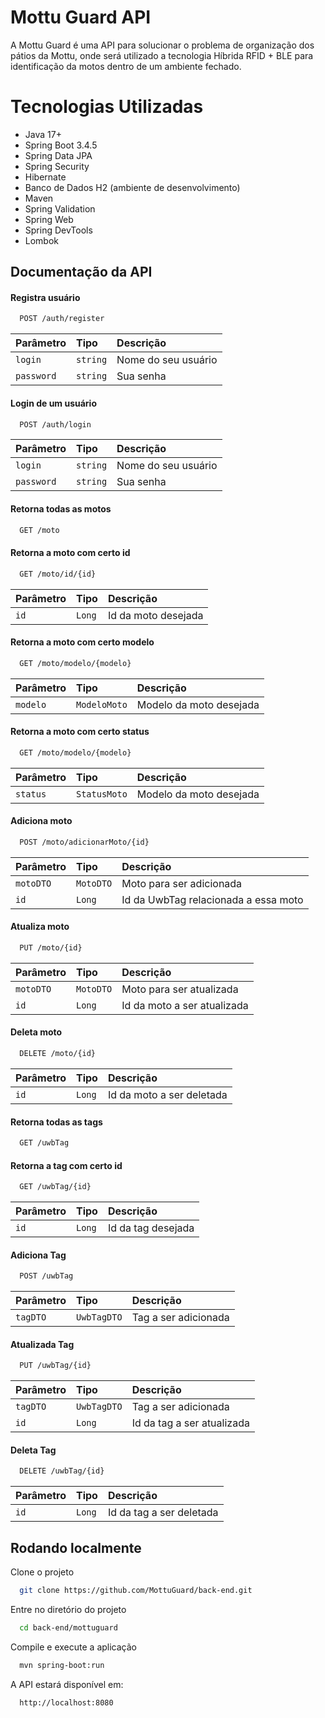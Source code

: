 
# Mottu Guard API

A Mottu Guard é uma API para solucionar o problema de organização dos pátios da Mottu, onde será utilizado a tecnologia Híbrida RFID + BLE para identificação da motos dentro de um ambiente fechado.

# Tecnologias Utilizadas

- Java 17+
- Spring Boot 3.4.5
- Spring Data JPA
- Spring Security
- Hibernate
- Banco de Dados H2 (ambiente de desenvolvimento)
- Maven
- Spring Validation
- Spring Web
- Spring DevTools
- Lombok


## Documentação da API

#### Registra usuário

```bash
  POST /auth/register
```

| Parâmetro   | Tipo       | Descrição                           |
| :---------- | :--------- | :---------------------------------- |
| `login` | `string` | Nome do seu usuário |
| `password` | `string` | Sua senha |


#### Login de  um usuário

```bash
  POST /auth/login
```

| Parâmetro   | Tipo       | Descrição                                   |
| :---------- | :--------- | :------------------------------------------ |
| `login` | `string` | Nome do seu usuário |
| `password` | `string` | Sua senha |

#### Retorna todas as motos

```bash
  GET /moto
```

#### Retorna a moto com certo id

```bash
  GET /moto/id/{id}
```

| Parâmetro   | Tipo       | Descrição                                   |
| :---------- | :--------- | :------------------------------------------ |
| `id` | `Long` | Id da moto desejada |

#### Retorna a moto com certo modelo

```bash
  GET /moto/modelo/{modelo}
```

| Parâmetro   | Tipo       | Descrição                                   |
| :---------- | :--------- | :------------------------------------------ |
| `modelo` | `ModeloMoto` | Modelo da moto desejada |

#### Retorna a moto com certo status

```bash
  GET /moto/modelo/{modelo}
```

| Parâmetro   | Tipo       | Descrição                                   |
| :---------- | :--------- | :------------------------------------------ |
| `status` | `StatusMoto` | Modelo da moto desejada |

#### Adiciona moto

```bash
  POST /moto/adicionarMoto/{id}
```

| Parâmetro   | Tipo       | Descrição                                   |
| :---------- | :--------- | :------------------------------------------ |
| `motoDTO` | `MotoDTO` | Moto para ser adicionada |
| `id` | `Long` | Id da UwbTag relacionada a essa moto |

#### Atualiza moto

```bash
  PUT /moto/{id}
```

| Parâmetro   | Tipo       | Descrição                                   |
| :---------- | :--------- | :------------------------------------------ |
| `motoDTO` | `MotoDTO` | Moto para ser atualizada |
| `id` | `Long` | Id da moto a ser atualizada |

#### Deleta moto

```bash
  DELETE /moto/{id}
```

| Parâmetro   | Tipo       | Descrição                                   |
| :---------- | :--------- | :------------------------------------------ |
| `id` | `Long` | Id da moto a ser deletada |

#### Retorna todas as tags

```bash
  GET /uwbTag
```

#### Retorna a tag com certo id

```bash
  GET /uwbTag/{id}
```

| Parâmetro   | Tipo       | Descrição                                   |
| :---------- | :--------- | :------------------------------------------ |
| `id` | `Long` | Id da tag desejada |


#### Adiciona Tag

```bash
  POST /uwbTag
```

| Parâmetro   | Tipo       | Descrição                                   |
| :---------- | :--------- | :------------------------------------------ |
| `tagDTO` | `UwbTagDTO` | Tag a ser adicionada |

#### Atualizada Tag

```bash
  PUT /uwbTag/{id}
```

| Parâmetro   | Tipo       | Descrição                                   |
| :---------- | :--------- | :------------------------------------------ |
| `tagDTO` | `UwbTagDTO` | Tag a ser adicionada |
| `id` | `Long` | Id da tag a ser atualizada |

#### Deleta Tag

```bash
  DELETE /uwbTag/{id}
```

| Parâmetro   | Tipo       | Descrição                                   |
| :---------- | :--------- | :------------------------------------------ |
| `id` | `Long` | Id da tag a ser deletada |







## Rodando localmente

Clone o projeto

```bash
  git clone https://github.com/MottuGuard/back-end.git
```

Entre no diretório do projeto

```bash
  cd back-end/mottuguard
```

Compile e execute a aplicação

```bash
  mvn spring-boot:run
```

A API estará disponível em:

```bash
  http://localhost:8080
```


